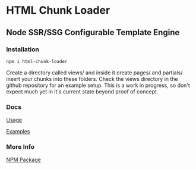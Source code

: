 # HTML Chunk Loader

## Node SSR/SSG Configurable Template Engine

### Installation

    npm i html-chunk-loader

Create a directory called views/ and inside it create pages/ and partials/ insert your chunks into these folders. Check the views directory in the github repository for an example setup. This is a work in progress, so don't expect much yet in it's current state beyond proof of concept.


### Docs
[Usage](https://github.com/abschill/html-chunk-loader/blob/master/docs/simple_static.md)

[Examples](https://github.com/abschill/html-chunk-loader/tree/master/examples)
### More Info
[NPM Package](https://www.npmjs.com/package/html-chunk-loader)